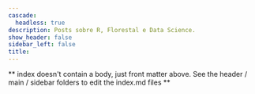 ```yaml
---
cascade:
  headless: true
description: Posts sobre R, Florestal e Data Science.
show_header: false
sidebar_left: false
title:
---
```


** index doesn't contain a body, just front matter above.
See the header / main / sidebar folders to edit the index.md files **
